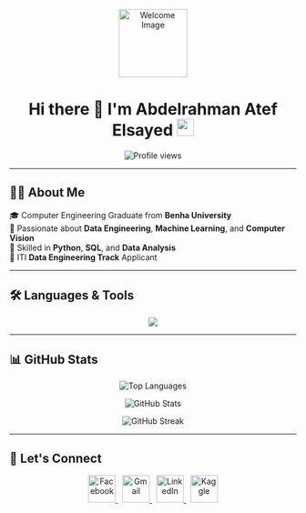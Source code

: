 <p align="center">
  <img src="https://cdn.dribbble.com/users/1787323/screenshots/10091971/media/d43c019bfeff34be8816481e843ea8c1.png" width="120" alt="Welcome Image"/>
</p>

<h1 align="center">
  Hi there 👋 I'm Abdelrahman Atef Elsayed  
  <img src="https://raw.githubusercontent.com/iampavangandhi/iampavangandhi/master/gifs/Hi.gif" width="30px" />
</h1>

<p align="center">
  <img src="https://komarev.com/ghpvc/?username=Abdelrahman-Atef-Elsayed&label=Profile%20views&color=0e75b6&style=flat" alt="Profile views" />
</p>

---

## 🧑‍💻 About Me

🎓 Computer Engineering Graduate from **Benha University**  
🚀 Passionate about **Data Engineering**, **Machine Learning**, and **Computer Vision**  
🧠 Skilled in **Python**, **SQL**, and **Data Analysis**  
🎯 ITI **Data Engineering Track** Applicant  

---

## 🛠️ Languages & Tools

<p align="center">
  <img src="https://skillicons.dev/icons?i=py,cpp,java,js,html,css,nodejs,mongodb,mysql,git,github,docker,postman,tensorflow,pytorch,linux,vscode&theme=dark&perline=10" />
</p>

---

## 📊 GitHub Stats

<p align="center">
  <img src="https://github-readme-stats.vercel.app/api/top-langs?username=Abdelrahman-Atef-Elsayed&show_icons=true&hide_border=true&layout=compact&bg_color=00000000&title_color=00b4d8&text_color=e0e1dd&icon_color=9d4edd" alt="Top Languages" />
</p>

<p align="center">
  <img src="https://github-readme-stats.vercel.app/api?username=Abdelrahman-Atef-Elsayed&show_icons=true&hide_border=true&bg_color=00000000&title_color=00b4d8&text_color=e0e1dd&icon_color=9d4edd" alt="GitHub Stats" />
</p>

<p align="center">
  <img src="https://github-readme-streak-stats.herokuapp.com/?user=Abdelrahman-Atef-Elsayed&hide_border=true&background=00000000&ring=00b4d8&fire=9d4edd&currStreakLabel=e0e1dd&currStreakNum=ffffff" alt="GitHub Streak" />
</p>

---


## 🤝 Let's Connect

<p align="center" class="social-icons">
  <a href="https://web.facebook.com/abdelrahman.fleifel.9" target="_blank">
    <img src="https://cdn-icons-png.flaticon.com/512/733/733547.png" width="48" alt="Facebook" />
  </a>
  &nbsp;
  <a href="mailto:abdelurahmanatef@gmail.com" target="_blank">
    <img src="https://cdn-icons-png.flaticon.com/512/732/732200.png" width="48" alt="Gmail" />
  </a>
  &nbsp;
  <a href="https://www.linkedin.com/in/abdulrahman-atef-elsayed/" target="_blank">
    <img src="https://cdn-icons-png.flaticon.com/512/174/174857.png" width="48" alt="LinkedIn" />
  </a>
  &nbsp;
  <a href="https://www.kaggle.com/abdulrahmanatef" target="_blank">
    <img src="https://cdn.simpleicons.org/kaggle/20BEFF" width="48" alt="Kaggle" />
  </a>
</p>
